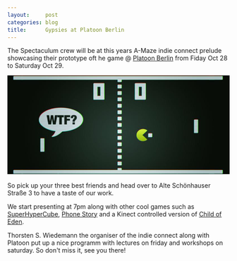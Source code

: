 ```yaml
---
layout:     post
categories: blog
title:      Gypsies at Platoon Berlin
---
```


The Spectaculum crew will be at this years A-Maze indie connect
prelude showcasing their prototype oft he game @
[Platoon Berlin][platoon] from Fiday Oct 28 to Saturday Oct 29.

<a href="http://www.platoon.org/">
  <img src="/img/blog-posts/platoon.png" alt="Platoon Berlin">
</a>

So pick up your three best friends and head over to Alte
Schönhauser Straße 3 to have a taste of our work.

We start presenting at 7pm along with other cool games such as
[SuperHyperCube][shc], [Phone Story][phone_story] and a Kinect
controlled version of [Child of Eden][coe].

Thorsten S. Wiedemann the organiser of the indie connect along
with Platoon put up a nice programm with lectures on friday and
workshops on saturday. So don't miss it, see you there!

[platoon]:     http://www.platoon.org/
[shc]:         http://polytroncorporation.com/games/super-hypercube
[phone_story]: http://phonestory.org/
[coe]:         http://child-of-eden.de.ubi.com/
